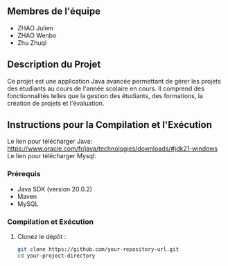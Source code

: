 ## Membres de l'équipe
- ZHAO Julien
- ZHAO Wenbo
- Zhu Zhuqi

## Description du Projet
Ce projet est une application Java avancée permettant de gérer les projets des étudiants au cours de l'année scolaire en cours. Il comprend des fonctionnalités telles que la gestion des étudiants, des formations, la création de projets et l'évaluation.

## Instructions pour la Compilation et l'Exécution
Le lien pour télécharger Java: https://www.oracle.com/fr/java/technologies/downloads/#jdk21-windows
Le lien pour télécharger Mysql:



### Prérequis
- Java SDK (version 20.0.2)
- Maven
- MySQL 

### Compilation et Exécution
1. Clonez le dépôt :
   ```bash
   git clone https://github.com/your-repository-url.git
   cd your-project-directory
